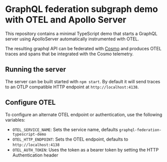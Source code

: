 GraphQL federation subgraph demo with OTEL and Apollo Server
============================================================

This repository contains a minimal TypeScript demo that starts a GraphQL
server using ApolloServer automatically instrumented with OTEL.

The resulting graphql API can be federated with [Cosmo](https://cosmo.wundergraph.com/)
and produces OTEL traces and spans that be integrated with the Cosmo telemetry.

## Running the server

The server can be built started with `npm start`. By default it will
send traces to an OTLP compatible HTTP endpoint at `http://localhost:4138`.

## Configure OTEL

To configure an alternate OTEL endpoint or authentication, use the following variables:

- `OTEL_SERVICE_NAME`: Sets the service name, defaults `graphql-federation-typescript-demo`
- `OTEL_HTTP_ENDPOINT`: Sets the OTEL endpoint, defaults to `http://localhost:4138`
- `OTEL_AUTH_TOKEN`: Uses the token as a bearer token by setting the HTTP Authentication header
